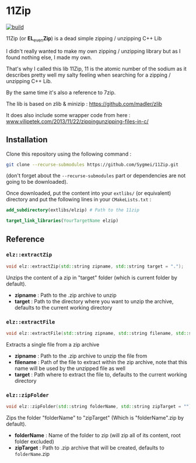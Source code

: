 # 11Zip

[![build](https://github.com/Sygmei/11Zip/actions/workflows/build.yml/badge.svg)](https://github.com/Sygmei/11Zip/actions/workflows/build.yml)

11Zip (or **EL**<sub>even</sub>**Zip**) is a dead simple zipping / unzipping C++ Lib

I didn't really wanted to make my own zipping / unzipping library but as I found nothing else, I made my own.

That's why I called this lib 11Zip, 11 is the atomic number of the sodium as it describes pretty well my salty feeling when searching for a zipping / unzipping C++ Lib.

By the same time it's also a reference to 7zip.

The lib is based on zlib & minizip : https://github.com/madler/zlib

It does also include some wrapper code from here : www.vilipetek.com/2013/11/22/zippingunzipping-files-in-c/

## Installation

Clone this repository using the following command :

```bash
git clone --recurse-submodules https://github.com/Sygmei/11Zip.git
```

(don't forget about the `--recurse-submodules` part or dependencies are not going to be downloaded).

Once downloaded, put the content into your `extlibs/` (or equivalent) directory and put the following lines in your `CMakeLists.txt` :

```cmake
add_subdirectory(extlibs/elzip) # Path to the 11zip

target_link_libraries(YourTargetName elzip)
```

## Reference

### `elz::extractZip`

```cpp
void elz::extractZip(std::string zipname, std::string target = ".");
```

Unzips the content of a zip in "target" folder (which is current folder by default).

- **zipname** : Path to the .zip archive to unzip
- **target** : Path to the directory where you want to unzip the archive, defaults to the current working directory

### `elz::extractFile`

```cpp
void elz::extractFile(std::string zipname, std::string filename, std::string target = ".");
```

Extracts a single file from a zip archive

- **zipname** : Path to the .zip archive to unzip the file from
- **filename** : Path of the file to extract within the zip archive, note that this name will be used by the unzipped file as well
- **target** : Path where to extract the file to, defaults to the current working directory

### `elz::zipFolder`

```cpp
void elz::zipFolder(std::string folderName, std::string zipTarget = "");
```

Zips the folder "folderName" to "zipTarget" (Which is "folderName".zip by default).

- **folderName** : Name of the folder to zip (will zip all of its content, root folder excluded)
- **zipTarget** : Path to .zip archive that will be created, defaults to `folderName`.zip
